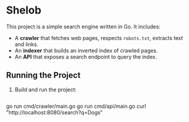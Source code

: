 # Shelob

This project is a simple search engine written in Go. It includes:
- A **crawler** that fetches web pages, respects `robots.txt`, extracts text and links.
- An **indexer** that builds an inverted index of crawled pages.
- An **API** that exposes a search endpoint to query the index.

## Running the Project

1. Build and run the project:
   ```bash
  go run cmd/crawler/main.go
  go run cmd/api/main.go
  curl "http://localhost:8080/search?q=Dogs"



